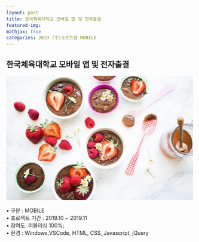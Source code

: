 ```yaml
---
layout: post
title: 한국체육대학교 모바일 앱 및 전자출결
featured-img:
mathjax: true
categories: 2019 (주)소프트잼 MOBILE
---
```


## 한국체육대학교 모바일 앱 및 전자출결

![00pudding](/images/00pudding.jpg)  

• 구분 : MOBILE  
• 프로젝트 기간 : 2019.10 ~ 2019.11  
• 참여도: 퍼블리싱 100%;  
• 환경 : Windows,VSCode, HTML, CSS, Javascript, jQuery  


